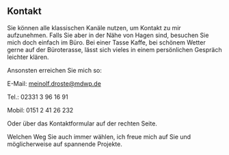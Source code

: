<aside class="page-head">
  <h2>Kontakt</h2>
  <p>Sie können alle klassischen Kanäle nutzen, um Kontakt zu mir aufzunehmen. Falls Sie aber in der Nähe von Hagen sind, besuchen Sie mich doch einfach im Büro. Bei einer Tasse Kaffe, bei schönem Wetter gerne auf der Büroterasse, lässt sich vieles in einem persönlichen Gespräch leichter klären.</p>
</aside>
Ansonsten erreichen Sie mich so:

E-Mail: meinolf.droste@mdwp.de

Tel.: 02331 3 96 16 91

Mobil: 0151 2 41 26 232

Oder über das Kontaktformular auf der rechten Seite.

Welchen Weg Sie auch immer wählen, ich freue mich auf Sie und möglicherweise auf spannende Projekte.
